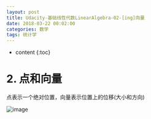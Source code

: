 ```yaml
---
layout: post
title: Udacity-基础线性代数LinearAlgebra-02-[ing]向量
date: 2018-03-22 00:02:00
categories: 数学
tags: 统计学
---
```

* content
{:toc}

# 2. 点和向量

点表示一个绝对位置，向量表示位置上的位移(大小和方向)

![image](https://user-images.githubusercontent.com/18595935/37912983-bec8d9e4-314e-11e8-86f2-fca736097d6b.png)






















